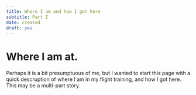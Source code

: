 ```yaml
---
title: Where I am and how I got here
subtitle: Part I
date: created
draft: yes
---
```

# Where I am at. 

Perhaps it is a bit presumptuous of me, but I wanted to start this page with a quick descruption of where I am in my flight training, and how I got here. This may be a multi-part story. 